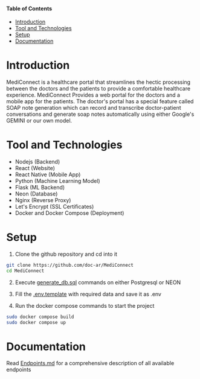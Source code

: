 #### Table of Contents
- [Introduction](#introduction)
- [Tool and Technologies](#tool-and-technologies)
- [Setup](#setup)
- [Documentation](#documentation)

# Introduction

MediConnect is a healthcare portal that streamlines the hectic processing between the doctors and the patients to provide a comfortable healthcare experience. MediConnect Provides a web portal for the doctors and a mobile app for the patients. The doctor's portal has a special feature called SOAP note generation which can record and transcribe doctor-patient conversations and generate soap notes automatically using either Google's GEMINI or our own model.

# Tool and Technologies

- Nodejs (Backend)
- React (Website)
- React Native (Mobile App)
- Python (Machine Learning Model)
- Flask (ML Backend)
- Neon (Database)
- Nginx (Reverse Proxy)
- Let's Encrypt (SSL Certificates)
- Docker and Docker Compose (Deployment)

# Setup

1. Clone the github repository and cd into it

```bash
git clone https://github.com/doc-ar/MediConnect
cd MediConnect
```

2. Execute [generate_db.sql](./generate_db.sql) commands on either Postgresql or NEON

3. Fill the [.env.template](./.env.template) with required data and save it as .env

4. Run the docker compose commands to start the project

```bash
sudo docker compose build
sudo docker compose up
```

# Documentation

Read [Endpoints.md](./endpoints.md) for a comprehensive description of all available endpoints
